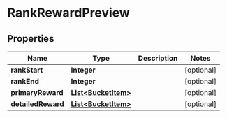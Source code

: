 

# RankRewardPreview


## Properties

| Name | Type | Description | Notes |
|------------ | ------------- | ------------- | -------------|
|**rankStart** | **Integer** |  |  [optional] |
|**rankEnd** | **Integer** |  |  [optional] |
|**primaryReward** | [**List&lt;BucketItem&gt;**](BucketItem.md) |  |  [optional] |
|**detailedReward** | [**List&lt;BucketItem&gt;**](BucketItem.md) |  |  [optional] |



